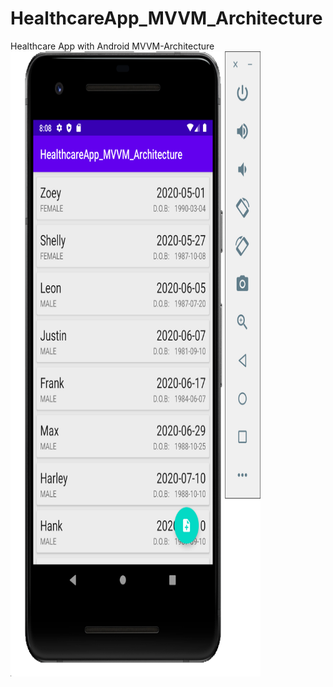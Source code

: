 # HealthcareApp_MVVM_Architecture
Healthcare App with Android MVVM-Architecture
<img src="https://github.com/hooi0002/HealthcareApp_MVVM_Architecture/blob/master/Screenshot%202020-05-07%20at%208.08.32%20PM.png" width="400" height="1000">
